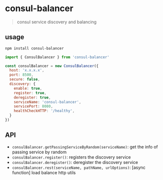 # consul-balancer

>  consul service discovery and balancing

## usage

```bash
npm install consul-balancer
```

```js
import { ConsulBalancer } from 'consul-balancer'

const consulBalancer = new ConsulBalancer({
  host: 'x.x.x.x',
  port: 8500,
  secure: false,
  discovery: {
    enable: true,
    register: true,
    deregister: true,
    serviceName: 'consul-balancer',
    servicePort: 8080,
    healthCheckHTTP: '/healthy',
  }
})
```
## API

* `consulBalancer.getPassingServiceByRandom(serviceName)`: get the info of passing service by random
* `consulBalancer.register()`: registers the discovery service
* `consulBalancer.deregister()`: deregister the discovery service
* `consulBalancer.rest(serviceName, pathName, urlOptions)`: [async function] load balance http utils


